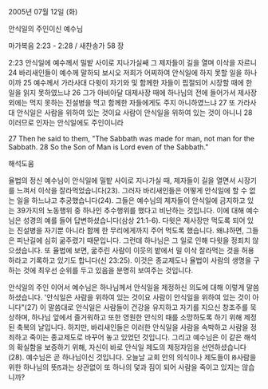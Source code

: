 2005년 07월 12일 (화)

안식일의 주인이신 예수님



마가복음 2:23 - 2:28 / 새찬송가 58 장


2:23 안식일에 예수께서 밀밭 사이로 지나가실쌔 그 제자들이 길을 열며 이삭을 자르니 24 바리새인들이 예수께 말하되 보시오 저희가 어찌하여 안식일에 하지 못할 일을 하나이까 25 예수께서 가라사대 다윗이 자기와 및 함께한 자들이 핍절되어 시장할 때에 한 일을 읽지 못하였느냐 26 그가 아비아달 대제사장 때에 하나님의 전에 들어가서 제사장 외에는 먹지 못하는 진설병을 먹고 함께한 자들에게도 주지 아니하였느냐 27 또 가라사대 안식일은 사람을 위하여 있는 것이요 사람이 안식일을 위하여 있는 것이 아니니 28 이러므로 인자는 안식일에도 주인이니라

27 Then he said to them, "The Sabbath was made for man, not man for the Sabbath. 28 So the Son of Man is Lord even of the Sabbath."

해석도움





율법의 정신
예수님이 안식일에 밀밭 사이로 지나가실 때, 제자들이 길을 열면서 시장기를 느껴서 이삭을 잘라먹었습니다(23). 그러자 바리새인들은 어떻게 안식일에 할 수 없는 일을 하느냐고 추궁했습니다(24). 그들은 예수님의 제자들이 안식일에 금지하고 있는 39가지의 노동행위 중 하나인 추수행위를 했다고 비난하는 것입니다. 이에 대해 예수님은 성경의 예를 들어 답변하셨습니다(삼상 21:1-6). 다윗은 제사장만 먹도록 되어 있는 진설병을 자기뿐 아니라 함께 한 무리에게까지 주어 먹도록 했습니다. 왜냐하면, 그들은 피난길에 심히 굶주렸기 때문입니다. 그런데 하나님은 그 일로 인해 다윗을 정죄치 않으셨습니다. 또 율법에 보면, 굶주린 사람이 이웃의 밭에서 밀 이삭 잘라먹는 것을 허용하라고 기록하고 있기도 합니다(신 23:25). 이것은 종교제도나 율법이 사람의 생명을 구하는 것에 최우선 순위를 두고 있음을 분명히 보여주는 것입니다.

안식일의 주인
이어서 예수님은 하나님께서 안식일을 제정하신 의도에 대해 이렇게 말씀하셨습니다. '안식일은 사람을 위하여 있는 것이요 사람이 안식일을 위하여 있는 것이 아니다"(27) 이 말씀대로 안식일은 사람들이 건강을 유지하고 자기를 지으신 창조주를 묵상하며, 하나님 앞에서 즐거워하고 또한 영원한 안식의 때를 소망하도록 하기 위해 제정된 축복의 날입니다. 하지만, 바리새인들은 이러한 안식일을 사람을 속박하고 사람을 정죄하고 죽이는 종교제도로 바꾸어 놓고 있었던 것입니다. 그리고 예수님은 이 같은 해석의 확실함을 보증하기 위해, 자신이 바로 안식일 제도의 제정자임을 선언하셨습니다(28). 예수님은 곧 하나님이신 것입니다. 오늘날 교회 안의 의식이나 제도들이 ꡐ사람을 위한 하나님의 뜻ꡑ과는 상관없이 또 하나의 덫과 짐이 되어 사람을 죽이고 있지는 않습니까?